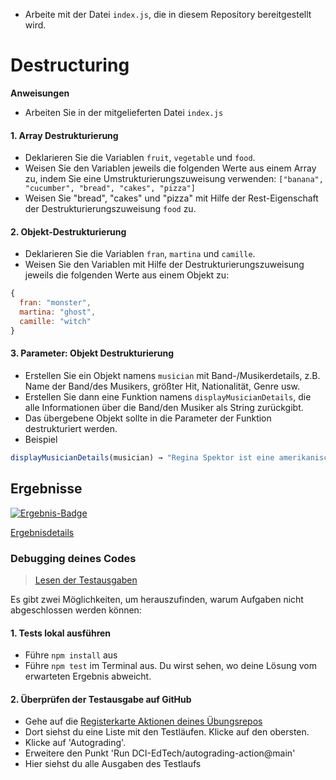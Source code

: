 * Arbeite mit der Datei `index.js`, die in diesem Repository bereitgestellt wird.

# Destructuring

**Anweisungen**
- Arbeiten Sie in der mitgelieferten Datei `index.js`
#### 1. Array Destrukturierung
* Deklarieren Sie die Variablen `fruit`, `vegetable` und `food`.
* Weisen Sie den Variablen jeweils die folgenden Werte aus einem Array zu, indem Sie eine Umstrukturierungszuweisung verwenden: `["banana", "cucumber", "bread", "cakes", "pizza"]`
* Weisen Sie "bread", "cakes" und "pizza" mit Hilfe der Rest-Eigenschaft der Destrukturierungszuweisung `food` zu.

#### 2. Objekt-Destrukturierung
* Deklarieren Sie die Variablen `fran`, `martina` und `camille`.
* Weisen Sie den Variablen mit Hilfe der Destrukturierungszuweisung jeweils die folgenden Werte aus einem Objekt zu:
```javascript
{
  fran: "monster",
  martina: "ghost",
  camille: "witch"
}
```

#### 3. Parameter: Objekt Destrukturierung 
* Erstellen Sie ein Objekt namens `musician` mit Band-/Musikerdetails, z.B. Name der Band/des Musikers, größter Hit, Nationalität, Genre usw. 
* Erstellen Sie dann eine Funktion namens `displayMusicianDetails`, die alle Informationen über die Band/den Musiker als String zurückgibt. 
* Das übergebene Objekt sollte in die Parameter der Funktion destrukturiert werden.
* Beispiel
```javascript
displayMusicianDetails(musician) → "Regina Spektor ist eine amerikanisch-russische Singer/Songwriterin. Die Musikerin singt Indie-Pop und ihr größter Hit ist 'Us'".
```

[//]: # (autograding info start)
## Ergebnisse
  [![Ergebnis-Badge](../../blob/badges/.github/badges/autograding/badge.svg)](https://github.com/DigitalCareerInstitute/PB-datastructure-destructuring/actions)
  
  [Ergebnisdetails](https://github.com/DigitalCareerInstitute/PB-datastructure-destructuring/actions)
  
  ### Debugging deines Codes
  > [Lesen der Testausgaben](https://github.com/DCI-EdTech/autograding-setup/wiki/Reading-test-outputs)
  
  Es gibt zwei Möglichkeiten, um herauszufinden, warum Aufgaben nicht abgeschlossen werden können:
  #### 1. Tests lokal ausführen
  - Führe `npm install` aus
  - Führe `npm test` im Terminal aus. Du wirst sehen, wo deine Lösung vom erwarteten Ergebnis abweicht.
  
  #### 2. Überprüfen der Testausgabe auf GitHub
  - Gehe auf die [Registerkarte Aktionen deines Übungsrepos](https://github.com/DigitalCareerInstitute/PB-datastructure-destructuring/actions)
  - Dort siehst du eine Liste mit den Testläufen. Klicke auf den obersten.
  - Klicke auf 'Autograding'.
  - Erweitere den Punkt 'Run DCI-EdTech/autograding-action@main'
  - Hier siehst du alle Ausgaben des Testlaufs

[//]: # (autograding info end)
